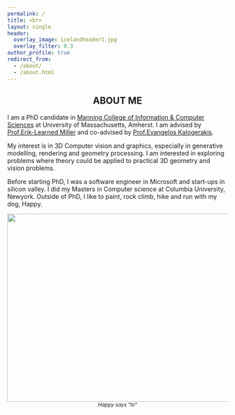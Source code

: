 ```yaml
---
permalink: /
title: <br>
layout: single
header:
  overlay_image: icelandheader1.jpg
  overlay_filter: 0.3
author_profile: true
redirect_from:
  - /about/
  - /about.html
---
```

## **<center>ABOUT ME</center>**

I am a PhD candidate in [Manning College of Information & Computer Sciences](https://www.cics.umass.edu/) at University of Massachusetts, Amherst. I am advised by [Prof.Erik-Learned Miller](https://people.cs.umass.edu/~elm/index.html) and co-advised by [Prof.Evangelos Kalogerakis](https://people.cs.umass.edu/~kalo/).

My interest is in 3D Computer vision and graphics, especially in generative modelling, rendering and geometry processing. I am interested in exploring problems where theory could be applied to practical 3D geometry and vision problems.

Before starting PhD, I was a software engineer in Microsoft and start-ups in silicon valley. I did my Masters in Computer science at Columbia University, Newyork. Outside of PhD, I like to paint, rock climb, hike and run with my dog, Happy. 

<img src = "/images/Happy" width="1400" height="430">
<small><center><i>Happy says "hi"</i></center></small>
<br><br>
